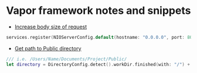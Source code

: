 # Vapor framework notes and snippets

* [Increase body size of request](#increase-body-size-of-request)

```swift
services.register(NIOServerConfig.default(hostname: "0.0.0.0", port: 8080, maxBodySize: 20_000_000))
```

* [Get path to Public directory](#increase-body-size-of-request)

```swift
/// i.e. /Users/Name/Documents/Project/Public/
let directory = DirectoryConfig.detect().workDir.finished(with: "/") + "Public".finished(with: "/")

```
